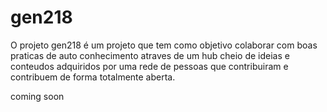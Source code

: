 # gen218

O projeto gen218 é um projeto que tem como objetivo colaborar com boas praticas
de auto conhecimento atraves de um hub cheio de ideias e conteudos adquiridos por uma rede de
pessoas que contribuiram e contribuem de forma totalmente aberta.

coming soon
